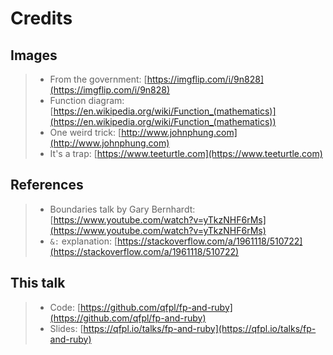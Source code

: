 # Credits

## Images

> - From the government: [https://imgflip.com/i/9n828](https://imgflip.com/i/9n828)
> - Function diagram: [https://en.wikipedia.org/wiki/Function_(mathematics)](https://en.wikipedia.org/wiki/Function_(mathematics))
> - One weird trick: [http://www.johnphung.com](http://www.johnphung.com)
> - It's a trap: [https://www.teeturtle.com](https://www.teeturtle.com)

## References

> - Boundaries talk by Gary Bernhardt: [https://www.youtube.com/watch?v=yTkzNHF6rMs](https://www.youtube.com/watch?v=yTkzNHF6rMs)
> - `&:` explanation: [https://stackoverflow.com/a/1961118/510722](https://stackoverflow.com/a/1961118/510722)

## This talk

> - Code: [https://github.com/qfpl/fp-and-ruby](https://github.com/qfpl/fp-and-ruby)
> - Slides: [https://qfpl.io/talks/fp-and-ruby](https://qfpl.io/talks/fp-and-ruby)

